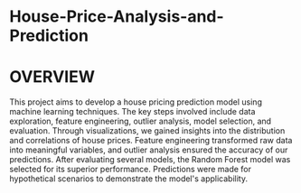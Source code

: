 # House-Price-Analysis-and-Prediction
# OVERVIEW
This project aims to develop a house pricing prediction model using machine learning techniques. The key steps involved include data exploration, feature engineering, outlier analysis, model selection, and evaluation. Through visualizations, we gained insights into the distribution and correlations of house prices. Feature engineering transformed raw data into meaningful variables, and outlier analysis ensured the accuracy of our predictions. After evaluating several models, the Random Forest model was selected for its superior performance. Predictions were made for hypothetical scenarios to demonstrate the model's applicability. 

